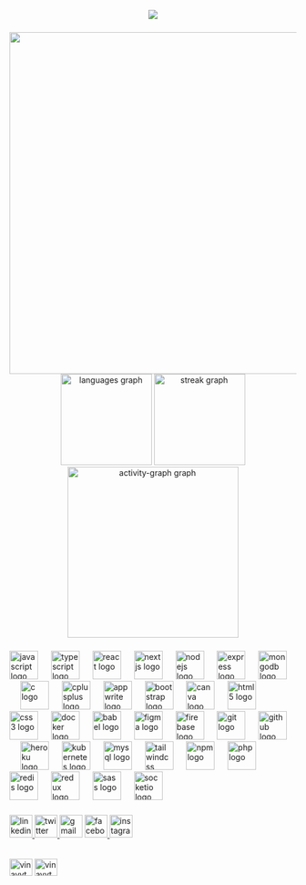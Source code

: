 <br clear="both">

<div align="center">
  <img src="https://visitor-badge.laobi.icu/badge?page_id=vinayytyagi.vinayytyagi&left_color=darkslategrey&right_color=blue&left_text=Profile%20Views%20"  />
</div>

###

<img align="right" height="600" src="https://cdn.dribbble.com/users/416610/screenshots/4801105/coding_desk_flat_vector_ui_ux_design_illustration_motion_animation_gif2.gif"  />

###

<br> 
<br>

<div align="center">
  <img src="https://github-readme-stats.vercel.app/api/top-langs?username=vinayytyagi&locale=en&hide_title=false&layout=compact&card_width=320&langs_count=7&theme=dracula&hide_border=true&order=2" height="160" alt="languages graph"  />
  <img src="https://streak-stats.demolab.com?user=vinayytyagi&locale=en&mode=daily&theme=dracula&hide_border=true&border_radius=20&date_format=M%20j%5B,%20Y%5D&order=3" height="160" alt="streak graph"  />
  <img src="https://github-readme-activity-graph.vercel.app/graph?username=vinayytyagi&radius=200&theme=dracula&area=true&order=5&hide_border=true&hide_title=false" height="300" alt="activity-graph graph"  />
</div>

###

<div align="left">
  <img src="https://cdn.jsdelivr.net/gh/devicons/devicon/icons/javascript/javascript-plain.svg" height="50" alt="javascript logo"  />
  <img width="15" />
  <img src="https://cdn.jsdelivr.net/gh/devicons/devicon/icons/typescript/typescript-original.svg" height="50" alt="typescript logo"  />
  <img width="15" />
  <img src="https://cdn.jsdelivr.net/gh/devicons/devicon/icons/react/react-original-wordmark.svg" height="50" alt="react logo"  />
  <img width="15" />
  <img src="https://cdn.jsdelivr.net/gh/devicons/devicon/icons/nextjs/nextjs-original.svg" height="50" alt="nextjs logo"  />
  <img width="15" />
  <img src="https://cdn.jsdelivr.net/gh/devicons/devicon/icons/nodejs/nodejs-plain-wordmark.svg" height="50" alt="nodejs logo"  />
  <img width="15" />
  <img src="https://skillicons.dev/icons?i=express" height="50" alt="express logo"  />
  <img width="15" />
  <img src="https://cdn.jsdelivr.net/gh/devicons/devicon/icons/mongodb/mongodb-plain-wordmark.svg" height="50" alt="mongodb logo"  />
  <img width="15" />
  <img src="https://cdn.jsdelivr.net/gh/devicons/devicon/icons/c/c-original.svg" height="50" alt="c logo"  />
  <img width="15" />
  <img src="https://cdn.jsdelivr.net/gh/devicons/devicon/icons/cplusplus/cplusplus-original.svg" height="50" alt="cplusplus logo"  />
  <img width="15" />
  <img src="https://cdn.jsdelivr.net/gh/devicons/devicon/icons/appwrite/appwrite-original.svg" height="50" alt="appwrite logo"  />
  <img width="15" />
  <img src="https://cdn.jsdelivr.net/gh/devicons/devicon/icons/bootstrap/bootstrap-original.svg" height="50" alt="bootstrap logo"  />
  <img width="15" />
  <img src="https://cdn.jsdelivr.net/gh/devicons/devicon/icons/canva/canva-original.svg" height="50" alt="canva logo"  />
  <img width="15" />
  <img src="https://cdn.jsdelivr.net/gh/devicons/devicon/icons/html5/html5-plain-wordmark.svg" height="50" alt="html5 logo"  />
  <img width="15" />
  <img src="https://cdn.jsdelivr.net/gh/devicons/devicon/icons/css3/css3-original.svg" height="50" alt="css3 logo"  />
  <img width="15" />
  <img src="https://cdn.jsdelivr.net/gh/devicons/devicon/icons/docker/docker-plain-wordmark.svg" height="50" alt="docker logo"  />
  <img width="15" />
  <img src="https://skillicons.dev/icons?i=babel" height="50" alt="babel logo"  />
  <img width="15" />
  <img src="https://cdn.jsdelivr.net/gh/devicons/devicon/icons/figma/figma-original.svg" height="50" alt="figma logo"  />
  <img width="15" />
  <img src="https://cdn.jsdelivr.net/gh/devicons/devicon/icons/firebase/firebase-plain-wordmark.svg" height="50" alt="firebase logo"  />
  <img width="15" />
  <img src="https://cdn.jsdelivr.net/gh/devicons/devicon/icons/git/git-plain.svg" height="50" alt="git logo"  />
  <img width="15" />
  <img src="https://skillicons.dev/icons?i=github" height="50" alt="github logo"  />
  <img width="15" />
  <img src="https://cdn.jsdelivr.net/gh/devicons/devicon/icons/heroku/heroku-original-wordmark.svg" height="50" alt="heroku logo"  />
  <img width="15" />
  <img src="https://cdn.jsdelivr.net/gh/devicons/devicon/icons/kubernetes/kubernetes-plain-wordmark.svg" height="50" alt="kubernetes logo"  />
  <img width="15" />
  <img src="https://cdn.jsdelivr.net/gh/devicons/devicon/icons/mysql/mysql-original-wordmark.svg" height="50" alt="mysql logo"  />
  <img width="15" />
  <img src="https://cdn.simpleicons.org/tailwindcss/06B6D4" height="50" alt="tailwindcss logo"  />
  <img width="15" />
  <img src="https://cdn.jsdelivr.net/gh/devicons/devicon/icons/npm/npm-original-wordmark.svg" height="50" alt="npm logo"  />
  <img width="15" />
  <img src="https://cdn.simpleicons.org/php/777BB4" height="50" alt="php logo"  />
  <img width="15" />
  <img src="https://cdn.jsdelivr.net/gh/devicons/devicon/icons/redis/redis-plain-wordmark.svg" height="50" alt="redis logo"  />
  <img width="15" />
  <img src="https://skillicons.dev/icons?i=redux" height="50" alt="redux logo"  />
  <img width="15" />
  <img src="https://skillicons.dev/icons?i=sass" height="50" alt="sass logo"  />
  <img width="15" />
  <img src="https://img.shields.io/badge/Socket.io-010101?logo=socketdotio&logoColor=white&style=for-the-badge" height="50" alt="socketio logo"  />
</div>

###

<div align="left">
 
  <a href="https://www.linkedin.com/in/vinayytyagi/" target="_blank">
    <img src="https://img.shields.io/static/v1?message=LinkedIn&logo=linkedin&label=&color=0077B5&logoColor=white&labelColor=&style=for-the-badge" height="40" alt="linkedin logo"  />
  </a>
  <a href="https://x.com/vinayytyagi" target="_blank">
    <img src="https://img.shields.io/static/v1?message=Twitter&logo=twitter&label=&color=1DA1F2&logoColor=white&labelColor=&style=for-the-badge" height="40" alt="twitter logo"  />
  </a>
  <img src="https://img.shields.io/static/v1?message=Gmail&logo=gmail&label=&color=D14836&logoColor=white&labelColor=&style=for-the-badge" height="40" alt="gmail logo"  />
  <a href="https://www.facebook.com/profile.php?id=100085872334587" target="_blank">
    <img src="https://img.shields.io/static/v1?message=Facebook&logo=facebook&label=&color=1877F2&logoColor=white&labelColor=&style=for-the-badge" height="40" alt="facebook logo"  />
  </a>
  <a href="https://www.instagram.com/vinayytyagi" target="_blank">
    <img src="https://img.shields.io/static/v1?message=Instagram&logo=instagram&label=&color=E4405F&logoColor=white&labelColor=&style=for-the-badge" height="40" alt="instagram logo"  />
  </a>
</div>
<br>
<br>
 <a href="https://www.leetcode.com/vinayytyagi" target="blank"><img align="center" src="https://raw.githubusercontent.com/rahuldkjain/github-profile-readme-generator/master/src/images/icons/Social/leet-code.svg" alt="vinayytyagi" height="30" width="40" /></a>
  <a href="https://auth.geeksforgeeks.org/user/vinayytyagi" target="blank"><img align="center" src="https://raw.githubusercontent.com/rahuldkjain/github-profile-readme-generator/master/src/images/icons/Social/geeks-for-geeks.svg" alt="vinayytyagi" height="30" width="40" /></a>

###




